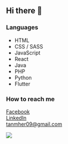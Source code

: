 ## Hi there 👋

### Languages
- HTML
- CSS / SASS
- JavaScript
- React
- Java
- PHP
- Python
- Flutter

### How to reach me 
[Facebook](https://www.facebook.com/tanmherjohn/) \
[LinkedIn](https://www.linkedin.com/in/mher-john-tan-2423ab1b5/) \
[tanmher09@gmail.com](tanmher09@gmail.com)

<img src="https://github-readme-stats.vercel.app/api?username=tanmher&&show_icons=true&title_color=ffffff&icon_color=3DA9FC&text_color=daf7dc&bg_color=151515" >
